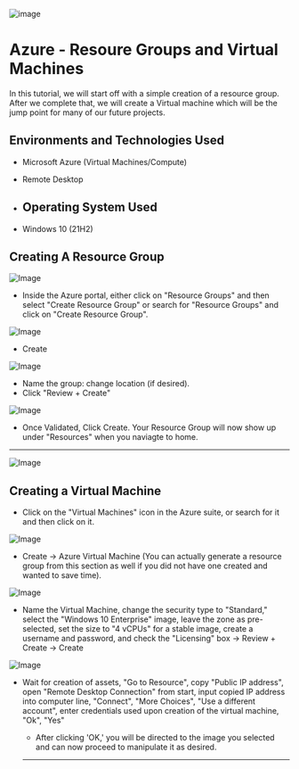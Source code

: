 ![image](https://i.imgur.com/PYyigBm.png)
# Azure - Resoure Groups and Virtual Machines
In this tutorial, we will start off with a simple creation of a resource group. After we complete that, we will create a Virtual machine which will be the jump point for many of our future projects.

## Environments and Technologies Used

- Microsoft Azure (Virtual Machines/Compute)
- Remote Desktop

- ## Operating System Used

- Windows 10 (21H2)

## Creating A Resource Group

![Image](https://i.imgur.com/zKrXdER.png)
- Inside the Azure portal, either click on "Resource Groups" and then select "Create Resource Group" or search for "Resource Groups" and click on "Create Resource Group".

![Image](https://i.imgur.com/4mLUDcX.png)

- Create

![Image](https://i.imgur.com/43fY5u5.png)

- Name the group: change location (if desired).
- Click "Review + Create"

![Image](https://i.imgur.com/KdLYnY9.png)

- Once Validated, Click Create. Your Resource Group will now show up under "Resources" when you naviagte to home.

---

![Image](https://i.imgur.com/8AA7SSs.png)
## Creating a Virtual Machine

- Click on the "Virtual Machines" icon in the Azure suite, or search for it and then click on it.

![Image](https://i.imgur.com/aYyifHG.png)

- Create -> Azure Virtual Machine (You can actually generate a resource group from this section as well if you did not have one created and wanted to save time).

![Image](https://i.imgur.com/PiRPi8s.png)

- Name the Virtual Machine, change the security type to "Standard," select the "Windows 10 Enterprise" image, leave the zone as pre-selected, set the size to "4 vCPUs" for a stable image, create a username and password, and check the "Licensing" box -> Review + Create -> Create

![Image](https://i.imgur.com/ytULvuV.png)

- Wait for creation of assets, "Go to Resource", copy "Public IP address", open "Remote Desktop Connection" from start, input copied IP address into computer line, "Connect", "More Choices", "Use a different account", enter credentials used upon creation of the virtual machine, "Ok", "Yes"

  - After clicking 'OK,' you will be directed to the image you selected and can now proceed to manipulate it as desired.
  ---
